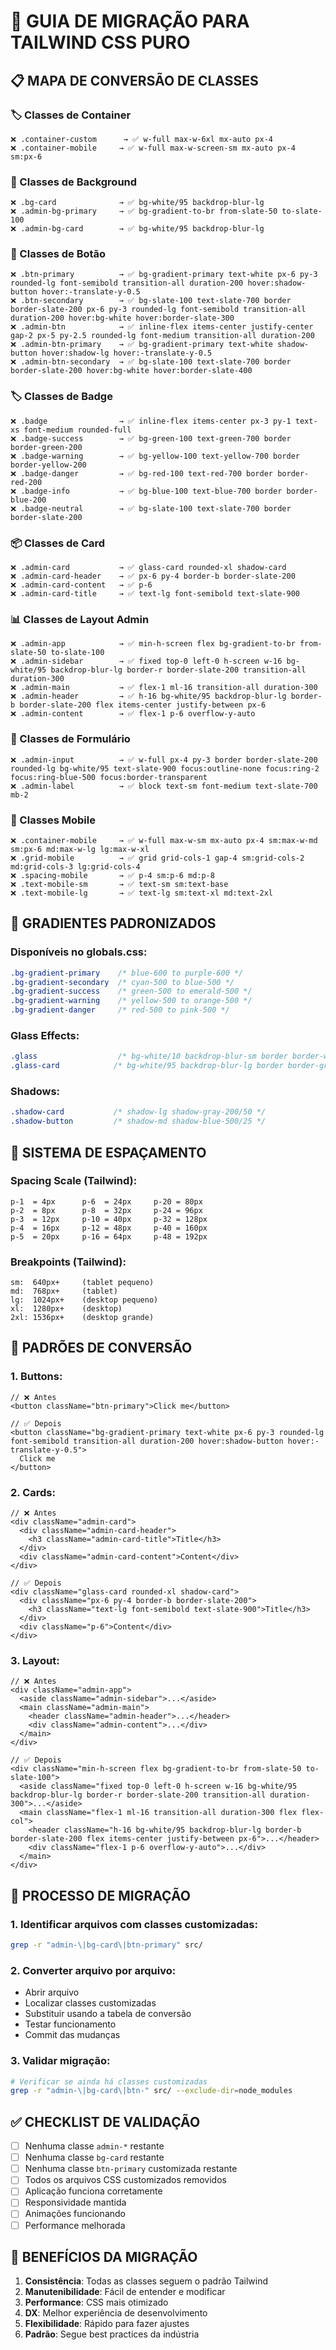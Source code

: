 # 🎯 GUIA DE MIGRAÇÃO PARA TAILWIND CSS PURO

## 📋 MAPA DE CONVERSÃO DE CLASSES

### 🏷️ Classes de Container
```
❌ .container-custom      → ✅ w-full max-w-6xl mx-auto px-4
❌ .container-mobile     → ✅ w-full max-w-screen-sm mx-auto px-4 sm:px-6
```

### 🎨 Classes de Background
```
❌ .bg-card              → ✅ bg-white/95 backdrop-blur-lg
❌ .admin-bg-primary     → ✅ bg-gradient-to-br from-slate-50 to-slate-100
❌ .admin-bg-card        → ✅ bg-white/95 backdrop-blur-lg
```

### 🔘 Classes de Botão
```
❌ .btn-primary          → ✅ bg-gradient-primary text-white px-6 py-3 rounded-lg font-semibold transition-all duration-200 hover:shadow-button hover:-translate-y-0.5
❌ .btn-secondary        → ✅ bg-slate-100 text-slate-700 border border-slate-200 px-6 py-3 rounded-lg font-semibold transition-all duration-200 hover:bg-white hover:border-slate-300
❌ .admin-btn            → ✅ inline-flex items-center justify-center gap-2 px-5 py-2.5 rounded-lg font-medium transition-all duration-200
❌ .admin-btn-primary    → ✅ bg-gradient-primary text-white shadow-button hover:shadow-lg hover:-translate-y-0.5
❌ .admin-btn-secondary  → ✅ bg-slate-100 text-slate-700 border border-slate-200 hover:bg-white hover:border-slate-400
```

### 🏷️ Classes de Badge
```
❌ .badge                → ✅ inline-flex items-center px-3 py-1 text-xs font-medium rounded-full
❌ .badge-success        → ✅ bg-green-100 text-green-700 border border-green-200
❌ .badge-warning        → ✅ bg-yellow-100 text-yellow-700 border border-yellow-200
❌ .badge-danger         → ✅ bg-red-100 text-red-700 border border-red-200
❌ .badge-info           → ✅ bg-blue-100 text-blue-700 border border-blue-200
❌ .badge-neutral        → ✅ bg-slate-100 text-slate-700 border border-slate-200
```

### 📦 Classes de Card
```
❌ .admin-card           → ✅ glass-card rounded-xl shadow-card
❌ .admin-card-header    → ✅ px-6 py-4 border-b border-slate-200
❌ .admin-card-content   → ✅ p-6
❌ .admin-card-title     → ✅ text-lg font-semibold text-slate-900
```

### 📊 Classes de Layout Admin
```
❌ .admin-app            → ✅ min-h-screen flex bg-gradient-to-br from-slate-50 to-slate-100
❌ .admin-sidebar        → ✅ fixed top-0 left-0 h-screen w-16 bg-white/95 backdrop-blur-lg border-r border-slate-200 transition-all duration-300
❌ .admin-main           → ✅ flex-1 ml-16 transition-all duration-300
❌ .admin-header         → ✅ h-16 bg-white/95 backdrop-blur-lg border-b border-slate-200 flex items-center justify-between px-6
❌ .admin-content        → ✅ flex-1 p-6 overflow-y-auto
```

### 🎯 Classes de Formulário
```
❌ .admin-input          → ✅ w-full px-4 py-3 border border-slate-200 rounded-lg bg-white/95 text-slate-900 focus:outline-none focus:ring-2 focus:ring-blue-500 focus:border-transparent
❌ .admin-label          → ✅ block text-sm font-medium text-slate-700 mb-2
```

### 📱 Classes Mobile
```
❌ .container-mobile     → ✅ w-full max-w-sm mx-auto px-4 sm:max-w-md sm:px-6 md:max-w-lg lg:max-w-xl
❌ .grid-mobile          → ✅ grid grid-cols-1 gap-4 sm:grid-cols-2 md:grid-cols-3 lg:grid-cols-4
❌ .spacing-mobile       → ✅ p-4 sm:p-6 md:p-8
❌ .text-mobile-sm       → ✅ text-sm sm:text-base
❌ .text-mobile-lg       → ✅ text-lg sm:text-xl md:text-2xl
```

## 🎨 GRADIENTES PADRONIZADOS

### Disponíveis no globals.css:
```css
.bg-gradient-primary    /* blue-600 to purple-600 */
.bg-gradient-secondary  /* cyan-500 to blue-500 */
.bg-gradient-success    /* green-500 to emerald-500 */
.bg-gradient-warning    /* yellow-500 to orange-500 */
.bg-gradient-danger     /* red-500 to pink-500 */
```

### Glass Effects:
```css
.glass                  /* bg-white/10 backdrop-blur-sm border border-white/20 */
.glass-card            /* bg-white/95 backdrop-blur-lg border border-gray-200/50 */
```

### Shadows:
```css
.shadow-card           /* shadow-lg shadow-gray-200/50 */
.shadow-button         /* shadow-md shadow-blue-500/25 */
```

## 📏 SISTEMA DE ESPAÇAMENTO

### Spacing Scale (Tailwind):
```
p-1  = 4px      p-6  = 24px     p-20 = 80px
p-2  = 8px      p-8  = 32px     p-24 = 96px
p-3  = 12px     p-10 = 40px     p-32 = 128px
p-4  = 16px     p-12 = 48px     p-40 = 160px
p-5  = 20px     p-16 = 64px     p-48 = 192px
```

### Breakpoints (Tailwind):
```
sm:  640px+     (tablet pequeno)
md:  768px+     (tablet)
lg:  1024px+    (desktop pequeno)
xl:  1280px+    (desktop)
2xl: 1536px+    (desktop grande)
```

## 🎯 PADRÕES DE CONVERSÃO

### 1. Buttons:
```tsx
// ❌ Antes
<button className="btn-primary">Click me</button>

// ✅ Depois  
<button className="bg-gradient-primary text-white px-6 py-3 rounded-lg font-semibold transition-all duration-200 hover:shadow-button hover:-translate-y-0.5">
  Click me
</button>
```

### 2. Cards:
```tsx
// ❌ Antes
<div className="admin-card">
  <div className="admin-card-header">
    <h3 className="admin-card-title">Title</h3>
  </div>
  <div className="admin-card-content">Content</div>
</div>

// ✅ Depois
<div className="glass-card rounded-xl shadow-card">
  <div className="px-6 py-4 border-b border-slate-200">
    <h3 className="text-lg font-semibold text-slate-900">Title</h3>
  </div>
  <div className="p-6">Content</div>
</div>
```

### 3. Layout:
```tsx
// ❌ Antes
<div className="admin-app">
  <aside className="admin-sidebar">...</aside>
  <main className="admin-main">
    <header className="admin-header">...</header>
    <div className="admin-content">...</div>
  </main>
</div>

// ✅ Depois
<div className="min-h-screen flex bg-gradient-to-br from-slate-50 to-slate-100">
  <aside className="fixed top-0 left-0 h-screen w-16 bg-white/95 backdrop-blur-lg border-r border-slate-200 transition-all duration-300">...</aside>
  <main className="flex-1 ml-16 transition-all duration-300 flex flex-col">
    <header className="h-16 bg-white/95 backdrop-blur-lg border-b border-slate-200 flex items-center justify-between px-6">...</header>
    <div className="flex-1 p-6 overflow-y-auto">...</div>
  </main>
</div>
```

## 🚀 PROCESSO DE MIGRAÇÃO

### 1. Identificar arquivos com classes customizadas:
```bash
grep -r "admin-\|bg-card\|btn-primary" src/
```

### 2. Converter arquivo por arquivo:
- Abrir arquivo
- Localizar classes customizadas
- Substituir usando a tabela de conversão
- Testar funcionamento
- Commit das mudanças

### 3. Validar migração:
```bash
# Verificar se ainda há classes customizadas
grep -r "admin-\|bg-card\|btn-" src/ --exclude-dir=node_modules
```

## ✅ CHECKLIST DE VALIDAÇÃO

- [ ] Nenhuma classe `admin-*` restante
- [ ] Nenhuma classe `bg-card` restante  
- [ ] Nenhuma classe `btn-primary` customizada restante
- [ ] Todos os arquivos CSS customizados removidos
- [ ] Aplicação funciona corretamente
- [ ] Responsividade mantida
- [ ] Animações funcionando
- [ ] Performance melhorada

## 🎯 BENEFÍCIOS DA MIGRAÇÃO

1. **Consistência**: Todas as classes seguem o padrão Tailwind
2. **Manutenibilidade**: Fácil de entender e modificar
3. **Performance**: CSS mais otimizado
4. **DX**: Melhor experiência de desenvolvimento
5. **Flexibilidade**: Rápido para fazer ajustes
6. **Padrão**: Segue best practices da indústria